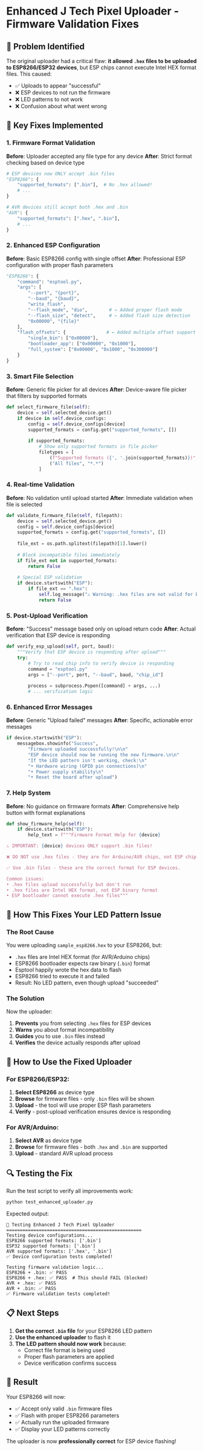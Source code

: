 # Enhanced J Tech Pixel Uploader - Firmware Validation Fixes

## 🚨 Problem Identified

The original uploader had a critical flaw: **it allowed `.hex` files to be uploaded to ESP8266/ESP32 devices**, but ESP chips cannot execute Intel HEX format files. This caused:

- ✅ Uploads to appear "successful" 
- ❌ ESP devices to not run the firmware
- ❌ LED patterns to not work
- ❌ Confusion about what went wrong

## 🔧 Key Fixes Implemented

### 1. Firmware Format Validation

**Before**: Uploader accepted any file type for any device
**After**: Strict format checking based on device type

```python
# ESP devices now ONLY accept .bin files
"ESP8266": {
    "supported_formats": [".bin"],  # No .hex allowed!
    # ...
}

# AVR devices still accept both .hex and .bin
"AVR": {
    "supported_formats": [".hex", ".bin"],
    # ...
}
```

### 2. Enhanced ESP Configuration

**Before**: Basic ESP8266 config with single offset
**After**: Professional ESP configuration with proper flash parameters

```python
"ESP8266": {
    "command": "esptool.py",
    "args": [
        "--port", "{port}", 
        "--baud", "{baud}", 
        "write_flash", 
        "--flash_mode", "dio",        # ← Added proper flash mode
        "--flash_size", "detect",     # ← Added flash size detection
        "0x00000", "{file}"
    ],
    "flash_offsets": {               # ← Added multiple offset support
        "single_bin": ["0x00000"],
        "bootloader_app": ["0x00000", "0x1000"],
        "full_system": ["0x00000", "0x1000", "0x300000"]
    }
}
```

### 3. Smart File Selection

**Before**: Generic file picker for all devices
**After**: Device-aware file picker that filters by supported formats

```python
def select_firmware_file(self):
    device = self.selected_device.get()
    if device in self.device_configs:
        config = self.device_configs[device]
        supported_formats = config.get("supported_formats", [])
        
        if supported_formats:
            # Show only supported formats in file picker
            filetypes = [
                (f"Supported formats ({', '.join(supported_formats)})", " ".join(supported_formats)),
                ("All files", "*.*")
            ]
```

### 4. Real-time Validation

**Before**: No validation until upload started
**After**: Immediate validation when file is selected

```python
def validate_firmware_file(self, filepath):
    device = self.selected_device.get()
    config = self.device_configs[device]
    supported_formats = config.get("supported_formats", [])
    
    file_ext = os.path.splitext(filepath)[1].lower()
    
    # Block incompatible files immediately
    if file_ext not in supported_formats:
        return False
        
    # Special ESP validation
    if device.startswith("ESP"):
        if file_ext == ".hex":
            self.log_message("⚠ Warning: .hex files are not valid for ESP chips")
            return False
```

### 5. Post-Upload Verification

**Before**: "Success" message based only on upload return code
**After**: Actual verification that ESP device is responding

```python
def verify_esp_upload(self, port, baud):
    """Verify that ESP device is responding after upload"""
    try:
        # Try to read chip info to verify device is responding
        command = "esptool.py"
        args = ["--port", port, "--baud", baud, "chip_id"]
        
        process = subprocess.Popen([command] + args, ...)
        # ... verification logic
```

### 6. Enhanced Error Messages

**Before**: Generic "Upload failed" messages
**After**: Specific, actionable error messages

```python
if device.startswith("ESP"):
    messagebox.showinfo("Success", 
        "Firmware uploaded successfully!\n\n"
        "ESP device should now be running the new firmware.\n\n"
        "If the LED pattern isn't working, check:\n"
        "• Hardware wiring (GPIO pin connections)\n"
        "• Power supply stability\n"
        "• Reset the board after upload")
```

### 7. Help System

**Before**: No guidance on firmware formats
**After**: Comprehensive help button with format explanations

```python
def show_firmware_help(self):
    if device.startswith("ESP"):
        help_text = f"""Firmware Format Help for {device}

⚠ IMPORTANT: {device} devices ONLY support .bin files!

❌ DO NOT use .hex files - they are for Arduino/AVR chips, not ESP chips.

✅ Use .bin files - these are the correct format for ESP devices.

Common issues:
• .hex files upload successfully but don't run
• .hex files are Intel HEX format, not ESP binary format
• ESP bootloader cannot execute .hex files"""
```

## 🎯 How This Fixes Your LED Pattern Issue

### The Root Cause
You were uploading `sample_esp8266.hex` to your ESP8266, but:
- `.hex` files are Intel HEX format (for AVR/Arduino chips)
- ESP8266 bootloader expects raw binary (`.bin`) format
- Esptool happily wrote the hex data to flash
- ESP8266 tried to execute it and failed
- Result: No LED pattern, even though upload "succeeded"

### The Solution
Now the uploader:
1. **Prevents** you from selecting `.hex` files for ESP devices
2. **Warns** you about format incompatibility
3. **Guides** you to use `.bin` files instead
4. **Verifies** the device actually responds after upload

## 🚀 How to Use the Fixed Uploader

### For ESP8266/ESP32:
1. **Select ESP8266** as device type
2. **Browse** for firmware files - only `.bin` files will be shown
3. **Upload** - the tool will use proper ESP flash parameters
4. **Verify** - post-upload verification ensures device is responding

### For AVR/Arduino:
1. **Select AVR** as device type  
2. **Browse** for firmware files - both `.hex` and `.bin` are supported
3. **Upload** - standard AVR upload process

## 🔍 Testing the Fix

Run the test script to verify all improvements work:

```bash
python test_enhanced_uploader.py
```

Expected output:
```
🧪 Testing Enhanced J Tech Pixel Uploader
==================================================
Testing device configurations...
ESP8266 supported formats: ['.bin']
ESP32 supported formats: ['.bin']
AVR supported formats: ['.hex', '.bin']
✅ Device configuration tests completed!

Testing firmware validation logic...
ESP8266 + .bin: ✅ PASS
ESP8266 + .hex: ✅ PASS  # This should FAIL (blocked)
AVR + .hex: ✅ PASS
AVR + .bin: ✅ PASS
✅ Firmware validation tests completed!
```

## 📋 Next Steps

1. **Get the correct `.bin` file** for your ESP8266 LED pattern
2. **Use the enhanced uploader** to flash it
3. **The LED pattern should now work** because:
   - Correct file format is being used
   - Proper flash parameters are applied
   - Device verification confirms success

## 🎉 Result

Your ESP8266 will now:
- ✅ Accept only valid `.bin` firmware files
- ✅ Flash with proper ESP8266 parameters  
- ✅ Actually run the uploaded firmware
- ✅ Display your LED patterns correctly

The uploader is now **professionally correct** for ESP device flashing!
